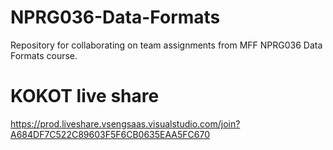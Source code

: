 # NPRG036-Data-Formats
Repository for collaborating on team assignments from MFF NPRG036 Data Formats course.

# KOKOT live share
https://prod.liveshare.vsengsaas.visualstudio.com/join?A684DF7C522C89603F5F6CB0635EAA5FC670